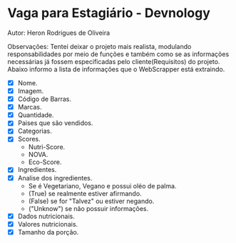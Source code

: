 # Vaga para Estagiário - Devnology
Autor: Heron Rodrigues de Oliveira

Observações:
Tentei deixar o projeto mais realista, modulando responsabilidades por meio de funções e também como se as informações necessárias já fossem especificadas pelo cliente(Requisitos) do projeto. Abaixo informo a lista de informações que o WebScrapper está extraindo.

- [x] Nome.
- [x] Imagem.
- [x] Código de Barras.
- [x] Marcas.
- [x] Quantidade.
- [x] Paises que são vendidos.
- [x] Categorias.
- [x] Scores.
    - Nutri-Score.
    - NOVA.
    - Eco-Score.
- [x] Ingredientes.
- [x] Analise dos ingredientes.
    - Se é Vegetariano, Vegano e possui oléo de palma.
    - (True) se realmente estiver afirmando.
    - (False) se for "Talvez" ou estiver negando.
    - ("Unknow") se não possuir informações.
- [x] Dados nutricionais.
- [x] Valores nutricionais.
- [x] Tamanho da porção.